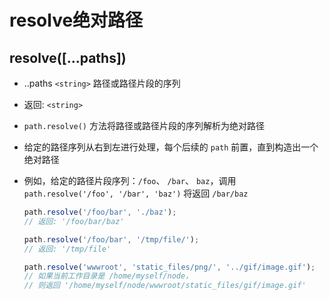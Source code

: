 # resolve绝对路径

## resolve(\[...paths])

  - ..paths `<string>` 路径或路径片段的序列

  - 返回: `<string>`

  - `path.resolve()` 方法将路径或路径片段的序列解析为绝对路径

  - 给定的路径序列从右到左进行处理，每个后续的 `path` 前置，直到构造出一个绝对路径

  - 例如，给定的路径片段序列：`/foo`、 `/bar`、 `baz`，调用 `path.resolve('/foo', '/bar', 'baz')` 将返回 `/bar/baz`

    ```javascript
    path.resolve('/foo/bar', './baz');
    // 返回: '/foo/bar/baz'

    path.resolve('/foo/bar', '/tmp/file/');
    // 返回: '/tmp/file'

    path.resolve('wwwroot', 'static_files/png/', '../gif/image.gif');
    // 如果当前工作目录是 /home/myself/node，
    // 则返回 '/home/myself/node/wwwroot/static_files/gif/image.gif'
    ```
